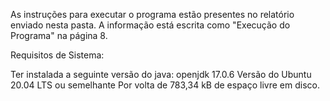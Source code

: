 As instruções para executar o programa estão presentes no relatório enviado nesta pasta. 
A informação está escrita como "Execução do Programa" na página 8.

Requisitos de Sistema:

Ter instalada a seguinte versão do java: openjdk 17.0.6
Versão do Ubuntu 20.04 LTS ou semelhante 
Por volta de 783,34 kB de espaço livre em disco.
